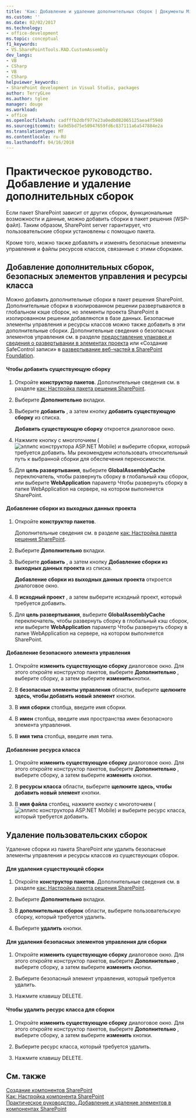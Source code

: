 ```yaml
---
title: 'Как: Добавление и удаление дополнительных сборок | Документы Microsoft'
ms.custom: ''
ms.date: 02/02/2017
ms.technology:
- office-development
ms.topic: conceptual
f1_keywords:
- VS.SharePointTools.RAD.CustomAssembly
dev_langs:
- VB
- CSharp
- VB
- CSharp
helpviewer_keywords:
- SharePoint development in Visual Studio, packages
author: TerryGLee
ms.author: tglee
manager: douge
ms.workload:
- office
ms.openlocfilehash: cadfffb2dbf977e23a0edb082065125aea4f5940
ms.sourcegitcommit: 6a9d5bd75e50947659fd6c837111a6a547884e2a
ms.translationtype: MT
ms.contentlocale: ru-RU
ms.lasthandoff: 04/16/2018
---
```

# <a name="how-to-add-and-remove-additional-assemblies"></a>Практическое руководство. Добавление и удаление дополнительных сборок
  Если пакет SharePoint зависит от других сборок, функциональные возможности и данные, можно добавить сборки в пакет решения (WSP-файл). Таким образом, SharePoint server гарантирует, что пользовательские сборки установлены с помощью пакета.  
  
 Кроме того, можно также добавлять и изменять безопасные элементы управления и файлы ресурсов классов, связанные с этими сборками.  
  
## <a name="adding-additional-assemblies-safe-controls-and-class-resources"></a>Добавление дополнительных сборок, безопасных элементов управления и ресурсы класса  
 Можно добавить дополнительные сборки в пакет решения SharePoint. Дополнительные сборки в изолированном решении развертываются в глобальном кэше сборок, но элементы проекта SharePoint в изолированном решении добавляются в базе данных. Безопасные элементы управления и ресурсы классов можно также добавить в эти дополнительные сборки. Дополнительные сведения о безопасных элементов управления см. в разделе [предоставление упаковке и сведения о развертывании в элементах проекта](../sharepoint/providing-packaging-and-deployment-information-in-project-items.md) или «Создание SafeControl записи» в [развертывание веб-частей в SharePoint Foundation](http://go.microsoft.com/fwlink/?LinkId=245505).  
  
#### <a name="to-add-an-existing-assembly"></a>Чтобы добавить существующую сборку  
  
1.  Откройте **конструктор пакетов**. Дополнительные сведения см. в разделе [как: Настройка пакета решения SharePoint](../sharepoint/how-to-customize-a-sharepoint-solution-package.md).  
  
2.  Выберите **Дополнительно** вкладки.  
  
3.  Выберите **добавить** , а затем кнопку **добавить существующую сборку** из списка.  
  
     **Добавить существующую сборку** откроется диалоговое окно.  
  
4.  Нажмите кнопку с многоточием (![эллипс конструктора ASP.NET Mobile](../sharepoint/media/mwellipsis.gif "эллипс конструктора ASP.NET Mobile")) и выберите сборки, который требуется добавить. Мы рекомендуем использовать относительный путь к выбранной сборки для обеспечения переносимости.  
  
5.  Для **цель развертывания**, выберите **GlobalAssemblyCache** переключатель, чтобы развернуть сборку в глобальный кэш сборок, или выберите **WebApplication** параметр Чтобы развернуть сборку в папке WebApplication на сервере, на котором выполняется SharePoint.  
  
#### <a name="to-add-an-assembly-from-project-output"></a>Добавление сборки из выходных данных проекта  
  
1.  Откройте **конструктор пакетов**.  
  
     Дополнительные сведения см. в разделе [как: Настройка пакета решения SharePoint](../sharepoint/how-to-customize-a-sharepoint-solution-package.md).  
  
2.  Выберите **Дополнительно** вкладки.  
  
3.  Выберите **добавить** , а затем кнопку **Добавление сборки из выходных данных проекта** из списка.  
  
     **Добавление сборки из выходных данных проекта** откроется диалоговое окно.  
  
4.  В **исходный проект** , а затем выберите исходный проект, который требуется добавить.  
  
5.  Для **цель развертывания**, выберите **GlobalAssemblyCache** переключатель, чтобы развернуть сборку в глобальный кэш сборок, или выберите **WebApplication** параметр Чтобы развернуть сборку в папке WebApplication на сервере, на котором выполняется SharePoint.  
  
#### <a name="to-add-a-safe-control"></a>Добавление безопасного элемента управления  
  
1.  Откройте **изменить существующую сборку** диалоговое окно. Для этого откройте конструктор пакетов, выберите **Дополнительно** , выберите сборку, а затем выберите **изменить**кнопки.  
  
2.  В **безопасные элементы управления** области, выберите **щелкните здесь, чтобы добавить новый элемент** кнопки.  
  
3.  В **имя сборки** столбца, введите имя сборки.  
  
4.  В **имен** столбца, введите имя пространства имен безопасного элемента управления.  
  
5.  В **имя типа** столбца, введите имя типа.  
  
#### <a name="to-add-a-class-resource"></a>Добавление ресурса класса  
  
1.  Откройте **изменить существующую сборку** диалоговое окно. Для этого откройте конструктор пакетов, выберите **Дополнительно** , выберите сборку, а затем выберите **изменить** кнопки.  
  
2.  В **ресурсы класса** области, выберите **щелкните здесь, чтобы добавить новый элемент** кнопки.  
  
3.  В **имя файла** столбец, нажмите кнопку с многоточием (![эллипс конструктора ASP.NET Mobile](../sharepoint/media/mwellipsis.gif "эллипс конструктора ASP.NET Mobile")) и выберите ресурс класса, который требуется добавить.  
  
## <a name="deleting-custom-assemblies"></a>Удаление пользовательских сборок  
 Удаление сборки из пакета SharePoint или удалить безопасные элементы управления и ресурсы классов из существующих сборок.  
  
#### <a name="to-delete-an-existing-assembly"></a>Для удаления существующей сборки  
  
1.  Откройте **конструктор пакетов**. Дополнительные сведения см. в разделе [как: Настройка пакета решения SharePoint](../sharepoint/how-to-customize-a-sharepoint-solution-package.md).  
  
2.  Выберите **Дополнительно** вкладки.  
  
3.  В **дополнительных сборок** области, выберите пользовательскую сборку, который требуется удалить.  
  
4.  Выберите **удалить** кнопки.  
  
#### <a name="to-delete-a-safe-control-for-an-assembly"></a>Для удаления безопасных элементов управления для сборки  
  
1.  Откройте **изменить существующую сборку** диалоговое окно. Для этого откройте конструктор пакетов, выберите **Дополнительно** , выберите сборку, а затем выберите **изменить** кнопки.  
  
2.  Выберите безопасный элемент управления, который требуется удалить.  
  
3.  Нажмите клавишу DELETE.  
  
#### <a name="to-delete-a-class-resource-for-an-assembly"></a>Чтобы удалить ресурс класса для сборки  
  
1.  Откройте **изменить существующую сборку** диалоговое окно. Для этого откройте конструктор пакетов, выберите **Дополнительно** , выберите сборку, а затем выберите **изменить** кнопки.  
  
2.  Выберите ресурс класса, который требуется удалить.  
  
3.  Нажмите клавишу DELETE.  
  
## <a name="see-also"></a>См. также  
 [Создание компонентов SharePoint](../sharepoint/creating-sharepoint-features.md)   
 [Как: Настройка компонента SharePoint](../sharepoint/how-to-customize-a-sharepoint-feature.md)   
 [Практическое руководство. Добавление и удаление элементов в компонентах SharePoint](../sharepoint/how-to-add-and-remove-items-to-sharepoint-features.md)   
  
  